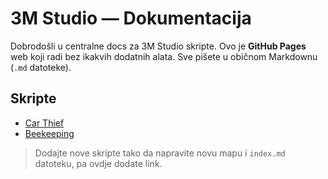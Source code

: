 # 3M Studio — Dokumentacija

Dobrodošli u centralne docs za 3M Studio skripte. Ovo je **GitHub Pages** web koji radi bez ikakvih dodatnih alata.
Sve pišete u običnom Markdownu (`.md` datoteke).

## Skripte
- [Car Thief](car-thief/index.md)
- [Beekeeping](beekeeping/index.md)

> Dodajte nove skripte tako da napravite novu mapu i `index.md` datoteku, pa ovdje dodate link.
